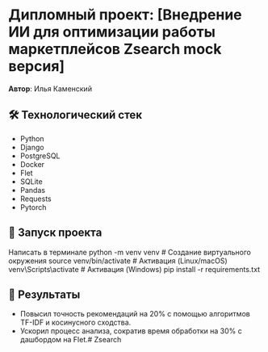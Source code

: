 ﻿# Дипломный проект: [Внедрение ИИ для оптимизации работы маркетплейсов Zsearch mock версия]

**Автор**: Илья Каменский   
## 🛠 Технологический стек
- Python 
- Django
- PostgreSQL 
- Docker
- Flet 
- SQLite
- Pandas 
- Requests
- Pytorch

## 🚀 Запуск проекта
Написать в терминале 
python -m venv venv          # Создание виртуального окружения
source venv/bin/activate     # Активация (Linux/macOS)
venv\Scripts\activate        # Активация (Windows)
pip install -r requirements.txt

## 📌 Результаты
- Повысил точность рекомендаций на 20% с помощью алгоритмов TF-IDF и косинусного сходства.
- Ускорил процесс анализа, сократив время обработки на 30% с дашбордом на Flet.# Zsearch
